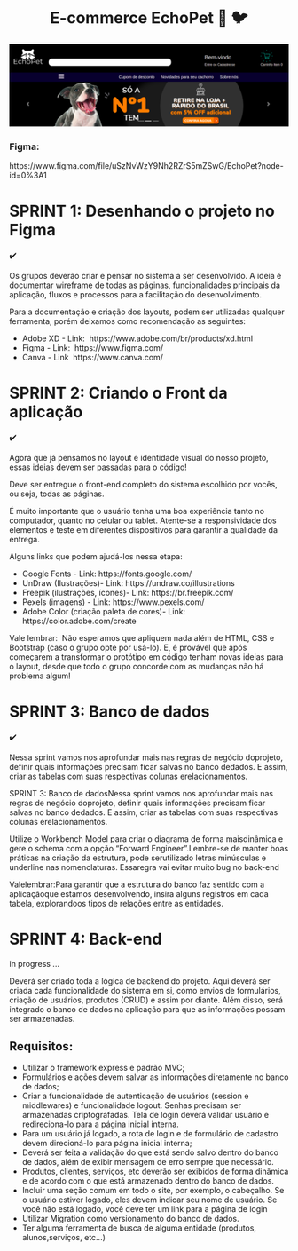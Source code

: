 <h1 align="center"> E-commerce EchoPet 🦁 🐦 </h1>


<img src="new.png">

<h3> Figma: </h3> 
<p>https://www.figma.com/file/uSzNvWzY9Nh2RZrS5mZSwG/EchoPet?node-id=0%3A1 </p>



<h1> SPRINT 1: Desenhando o projeto no Figma </h1> ✔️
<p> Os grupos deverão criar e pensar no sistema a ser desenvolvido. A ideia é documentar
wireframe de todas as páginas, funcionalidades principais da aplicação, fluxos e processos
para a facilitação do desenvolvimento.</p>



<p> Para a documentação e criação dos layouts, podem ser utilizadas qualquer ferramenta,
porém deixamos como recomendação as seguintes: </p>


<ul> 
    <li> Adobe XD - Link: ​ https://www.adobe.com/br/products/xd.html  </li>
    <li> Figma - Link: ​ https://www.figma.com/  </li>
    <li> Canva - Link ​ https://www.canva.com/   </li>

</ul>




<h1> SPRINT 2: Criando o Front da aplicação </h1> ✔️
<p> Agora que já pensamos no layout e identidade visual do nosso
projeto, essas ideias devem ser passadas para o código! </p>

<p> Deve ser entregue o front-end completo do sistema escolhido por
vocês, ou seja, todas as páginas. </p>

<p> É muito importante que o usuário tenha uma boa experiência tanto
    no computador, quanto no celular ou tablet. Atente-se a
    responsividade dos elementos e teste em diferentes dispositivos
    para garantir a qualidade da entrega. </p>



<p> Alguns links que podem ajudá-los nessa etapa: </p>



<ul>
    <li> Google Fonts - Link: https://fonts.google.com/ </li>
    <li> UnDraw (Ilustrações)- Link: https://undraw.co/illustrations  </li>
    <li> Freepik (ilustrações, ícones)- Link: https://br.freepik.com/  </li>
    <li>  Pexels (imagens) - Link: ​https://www.pexels.com/</li>
    <li> Adobe Color (criação paleta de cores)- Link: ​https://color.adobe.com/create </li>
</ul>


<p> Vale lembrar: ​ Não esperamos que apliquem nada além de HTML, CSS e
Bootstrap (caso o grupo opte por usá-lo). E, é provável que após
começarem a transformar o protótipo em código tenham novas ideias
para o layout, desde que todo o grupo concorde com as mudanças não há
problema algum! </p>



<h1> SPRINT 3: Banco de dados </h1> ✔️


<p>
   Nessa sprint vamos nos aprofundar mais nas regras de negócio doprojeto, definir quais informações precisam ficar salvas no banco dedados. E assim, criar as tabelas com suas respectivas colunas erelacionamentos. 
</p>


<p>
    SPRINT 3: Banco de dadosNessa sprint vamos nos aprofundar mais nas regras de negócio doprojeto, definir quais informações precisam ficar salvas no banco dedados. E assim, criar as tabelas com suas respectivas colunas erelacionamentos.
</p>



<p>
    Utilize o Workbench Model para criar o diagrama de forma maisdinâmica e gere o schema com a opção “Forward Engineer”.Lembre-se de manter boas práticas na criação da estrutura, pode serutilizado letras minúsculas e underline nas nomenclaturas. Essaregra vai evitar muito bug no back-end
</p>

<p>
    Valelembrar:Para garantir que a estrutura do banco faz sentido com a aplicaçãoque estamos desenvolvendo, insira alguns registros em cada tabela, explorandoos tipos de relações entre as entidades.
</p>


<h1> SPRINT 4: Back-end </h1> in progress ...

<p>Deverá ser criado toda a lógica de backend do projeto. Aqui deverá ser criada cada funcionalidade do sistema em si, como envios de formulários, criação de
usuários, produtos (CRUD) e assim por diante. Além disso, será integrado o banco de dados na aplicação para que as informações possam ser armazenadas.
</p>

<h2>Requisitos: </h2>

<ul>
    <li>Utilizar o framework express e padrão MVC; </li>
    <li>Formulários e ações devem salvar as informações diretamente no banco de dados;</li>
    <li>Criar a funcionalidade de autenticação de usuários (session e middlewares) e funcionalidade logout. Senhas precisam ser armazenadas criptografadas.
        Tela de login deverá validar usuário e redireciona-lo para a página inicial interna. </li>
    <li>Para um usuário já logado, a rota de login e de formulário de cadastro devem direcioná-lo para página inicial interna;</li>
    <li>Deverá ser feita a validação do que está sendo salvo dentro do banco de dados, além de exibir mensagem de erro sempre que necessário.</li>
    <li>Produtos, clientes, serviços, etc deverão ser exibidos de forma dinâmica e de acordo com o que está armazenado dentro do banco de dados. </li>
    <li>Incluir uma seção comum em todo o site, por exemplo, o cabeçalho. Se o usuário estiver logado, eles devem indicar seu nome de usuário. Se você
        não está logado, você deve ter um link para a página de login </li>
    <li>Utilizar Migration como versionamento do banco de dados.</li>
    <li>Ter alguma ferramenta de busca de alguma entidade (produtos, alunos,serviços, etc...)</li>
</ul>



